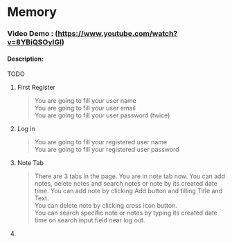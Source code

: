 # Memory
### Video Demo : (https://www.youtube.com/watch?v=8YBiQSOyIGI)
#### Description: 
TODO
1. First Register
   >You are going to fill your user name  
   >You are going to fill your user email  
   >You are going to fill your user password (twice)  
   
2. Log in   
   >You are going to fill your registered user name  
   >You are going to fill your registered user password  

3. Note Tab
   >There are 3 tabs in the page.
   >You are in note tab now. 
   >You can add notes, delete notes and search notes or note by its created date time. 
   >You can add note by clicking Add button and filling Title and Text.  
   >You can delete note by clicking cross icon button.  
   >You can search specific note or notes by typing its created date time on search input field near log out.  
   
4.
